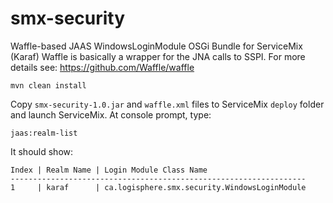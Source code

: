 # smx-security
Waffle-based JAAS WindowsLoginModule OSGi Bundle for ServiceMix (Karaf)
Waffle is basically a wrapper for the JNA calls to SSPI. For more details see: https://github.com/Waffle/waffle

`mvn clean install`

Copy `smx-security-1.0.jar` and `waffle.xml` files to ServiceMix `deploy` folder and launch ServiceMix. At console prompt, type:

`jaas:realm-list`

It should show:

```
Index | Realm Name | Login Module Class Name
------------------------------------------------------------------
1     | karaf      | ca.logisphere.smx.security.WindowsLoginModule
```

